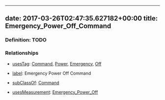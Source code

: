 
---
date: 2017-03-26T02:47:35.627182+00:00
title: Emergency_Power_Off_Command
---
### Definition: TODO

### Relationships

* [usesTag](https://brickschema.org/schema/1.0/BrickFrame#usesTag): [Command](https://brickschema.org/schema/1.0/BrickTag#Command), [Power](https://brickschema.org/schema/1.0/BrickTag#Power), [Emergency](https://brickschema.org/schema/1.0/BrickTag#Emergency), [Off](https://brickschema.org/schema/1.0/BrickTag#Off)

* [label](http://www.w3.org/2000/01/rdf-schema#label): Emergency Power Off Command

* [subClassOf](http://www.w3.org/2000/01/rdf-schema#subClassOf): [Command](https://brickschema.org/schema/1.0/Brick#Command)

* [usesMeasurement](https://brickschema.org/schema/1.0/BrickFrame#usesMeasurement): [Emergency_Power_Off](https://brickschema.org/schema/1.0/Brick#Emergency_Power_Off)
